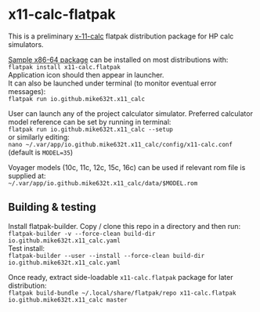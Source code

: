 # x11-calc-flatpak

This is a preliminary [x-11-calc](https://github.com/mike632t/x11-calc) flatpak distribution package for HP calc simulators.

[Sample x86-64 package](https://github.com/macmpi/x11-calc-flatpak/releases/download/v0.1/x11-calc.flatpak) can be installed on most distributions with:\
`flatpak install x11-calc.flatpak`\
Application icon should then appear in launcher.\
It can also be launched under terminal (to monitor eventual error messages):\
`flatpak run io.github.mike632t.x11_calc`

User can launch any of the project calculator simulator. Preferred calculator model reference can be set by running in terminal:\
`flatpak run io.github.mike632t.x11_calc --setup`\
or similarly editing:\
`nano ~/.var/app/io.github.mike632t.x11_calc/config/x11-calc.conf`\
(default is `MODEL=35`)

Voyager models (10c, 11c, 12c, 15c, 16c) can be used if relevant rom file is supplied at:\
`~/.var/app/io.github.mike632t.x11_calc/data/$MODEL.rom`

## Building & testing
Install flatpak-builder.
Copy / clone this repo in a directory and then run:\
`flatpak-builder -v --force-clean build-dir io.github.mike632t.x11_calc.yaml`\
Test install:\
`flatpak-builder --user --install --force-clean build-dir io.github.mike632t.x11_calc.yaml`

Once ready, extract side-loadable `x11-calc.flatpak` package for later distribution:\
`flatpak build-bundle ~/.local/share/flatpak/repo x11-calc.flatpak io.github.mike632t.x11_calc master`

